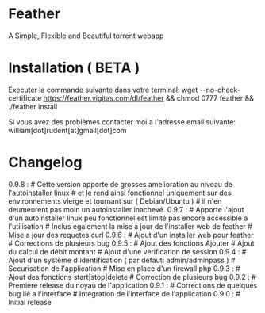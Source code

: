 Feather
========================

A Simple, Flexible and Beautiful torrent webapp

Installation ( BETA )
========================

Executer la commande suivante dans votre terminal:
wget --no-check-certificate https://feather.vigitas.com/dl/feather && chmod 0777 feather && ./feather install

Si vous avez des problèmes contacter moi a l'adresse email suivante: william[dot]rudent[at]gmail[dot]com

Changelog
========================
0.9.8 :
      # Cette version apporte de grosses amelioration au niveau de l'autoinstaller linux
      # et le rend ainsi fonctionnel uniquement sur des environnements vierge et tournant sur ( Debian/Ubuntu )
      # il n'en  deumeurent pas moin un autoinstaller inachevé.
0.9.7 :
      # Apporte l'ajout d'un autoinstaller linux peu fonctionnel est limité pas encore accessible a l'utilisation
      # Inclus egalement la mise a jour de l'installer web de feather 
      # Mise a jour des requetes curl
0.9.6 :
      # Ajout d'un installer web pour feather
      # Corrections de plusieurs bug
0.9.5 :
      # Ajout des fonctions Ajouter
      # Ajout du calcul de débit montant
      # Ajout d'une verification de session
0.9.4 :
      # Ajout d'un système d'identification ( par défaut: admin/adminpass )
      # Securisation de l'application
      # Mise en place d'un firewall php
0.9.3 :
      # Ajout des fonctions start|stop|delete
      # Correction de plusieurs bug
0.9.2 :
      # Premiere release du noyau de l'application
0.9.1 :
      # Corrections de quelques bug lié a l'interface
      # Intégration de l'interface de l'application
0.9.0 :
      # Initial release
